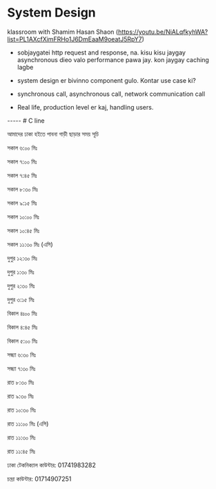 # System Design

klassroom with Shamim Hasan Shaon (https://youtu.be/NiALqfkyhWA?list=PL1AXcfXimFRHo1J6DmEaaM9oeatJ5RpY7)

- sobjaygatei http request and response, na. kisu kisu jaygay asynchronous dieo valo performance pawa jay. kon jaygay caching lagbe

- system design er bivinno component gulo. Kontar use case ki?

- synchronous call, asynchronous call, network communication call

- Real life, production level er kaj, handling users.







----- # C line

আমাদের ঢাকা হইতে পাবনা গাড়ী ছাড়ার সময় সূচি

সকাল ৬:০০ মিঃ

সকাল ৭:০০ মিঃ

সকাল ৭:৪৫ মিঃ

সকাল ৮:৩০ মিঃ

সকাল ৯:১৫ মিঃ

সকাল ১০:০০ মিঃ

সকাল ১০:৪৫ মিঃ

সকাল ১১:৩০ মিঃ (এসি)

দুপুর ১২:৩০ মিঃ

দুপুর ১:৩০ মিঃ

দুপুর ২:৩০ মিঃ

দুপুর ৩:১৫ মিঃ

বিকাল ৪ঃ০০ মিঃ

বিকাল ৪:৪৫ মিঃ

বিকাল ৫:০০ মিঃ

সন্ধ্যা ৬:৩০ মিঃ

সন্ধ্যা ৭:৩০ মিঃ

রাত ৮:৩০ মিঃ

রাত ৯:৩০ মিঃ

রাত ১০:৩০ মিঃ

রাত ১১:০০ মিঃ (এসি)

রাত ১১:৩০ মিঃ

রাত ১১:৪৫ মিঃ

ঢাকা টেকনিক্যাল কাউন্টার: 01741983282

চন্দ্রা কাউন্টার: 01714907251
